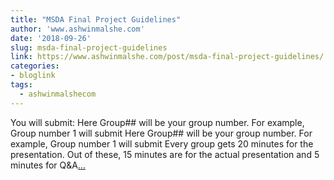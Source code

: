 ```yaml
---
title: "MSDA Final Project Guidelines"
author: 'www.ashwinmalshe.com'
date: '2018-09-26'
slug: msda-final-project-guidelines
link: https://www.ashwinmalshe.com/post/msda-final-project-guidelines/
categories:
- bloglink
tags:
  - ashwinmalshecom
---
```


You will submit: Here Group## will be your group number. For example, Group number 1 will submit Here Group## will be your group number. For example, Group number 1 will submit Every group gets 20 minutes for the presentation. Out of these, 15 minutes are for the actual presentation and 5 minutes for Q&A[... <i class="fas fa-external-link-alt"></i>](https://www.ashwinmalshe.com/post/msda-final-project-guidelines/)

